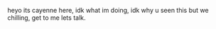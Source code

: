 heyo its cayenne here, idk what im doing, idk why u seen this but we chilling, get to me lets talk.
